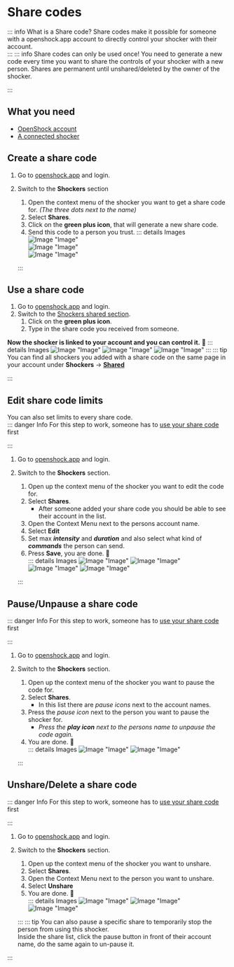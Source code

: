 # Share codes

::: info What is a Share code?
Share codes make it possible for someone with a openshock.app account to directly control your shocker with their account.  
:::
::: info Share codes can only be used once! 
You need to generate a new code every time you want to share the controls of your shocker with a new person.
Shares are permanent until unshared/deleted by the owner of the shocker.  

:::
## What you need

- [OpenShock account](https://openshock.app/)
- [A connected shocker](openshock-first-setup.md)

## Create a share code

1. Go to [openshock.app](https://openshock.app/) and login.
2. Switch to the **Shockers** section
    1. Open the context menu of the shocker you want to get a share code for. *(The three dots next to the name)*
    2. Select **Shares**.
    3. Click on the **green plus icon**, that will generate a new share code.
    4. Send this code to a person you trust.
    ::: details Images
![Image "Image"](../static/guides/how-to-sharecodes/ShareCode_ContextMenuShocker.png)  
![Image "Image"](../static/guides/how-to-sharecodes/ShareCode_CreateCode.png)  
![Image "Image"](../static/guides/how-to-sharecodes/ShareCode_FindCode.png)  

    :::
## Use a share code

1. Go to [openshock.app](https://openshock.app/) and login.
2. Switch to the [Shockers shared section](https://openshock.app/#/dashboard/shockers/shared).
    1. Click on the **green plus icon**.
    2. Type in the share code you received from someone.  

**Now the shocker is linked to your account and you can control it.** 🎉
::: details Images
![Image "Image"](../static/guides/how-to-sharecodes/ShareCode_FindAddCode.png)
![Image "Image"](../static/guides/how-to-sharecodes/ShareCode_AddCode.png)
![Image "Image"](../static/guides/how-to-sharecodes/ShareCode_Added.png)
:::
::: tip
You can find all shockers you added with a share code on the same page in your account under **Shockers** -> [**Shared**](https://openshock.app/#/dashboard/shockers/shared)

:::
## Edit share code limits

You can also set limits to every share code.  
::: danger Info
For this step to work, someone has to [use your share code](#use-a-share-code) first

:::
1. Go to [openshock.app](https://openshock.app/) and login.
2. Switch to the **Shockers** section.
    1. Open up the context menu of the shocker you want to edit the code for.
    2. Select **Shares**.
        - After someone added your share code you should be able to see their account in the list.
    3. Open the Context Menu next to the persons account name.
    4. Select **Edit**
    5. Set max ***intensity*** and ***duration*** and also select what kind of ***commands*** the person can send.  
    6. Press **Save**, you are done. 🎉  
    ::: details Images
![Image "Image"](../static/guides/how-to-sharecodes/ShareCode_ContextMenuShocker.png)
![Image "Image"](../static/guides/how-to-sharecodes/ShareCode_LinkedList.png)
![Image "Image"](../static/guides/how-to-sharecodes/ShareCode_SharedContextMneu.png)
![Image "Image"](../static/guides/how-to-sharecodes/ShareCode_EditLimit.png)

    :::
## Pause/Unpause a share code

::: danger Info
For this step to work, someone has to [use your share code](#use-a-share-code) first

:::
1. Go to [openshock.app](https://openshock.app/) and login.
2. Switch to the **Shockers** section.
    1. Open up the context menu of the shocker you want to pause the code for.
    2. Select **Shares**.
        - In this list there are *pause icons* next to the account names.
    3. Press the *pause icon* next to the person you want to pause the shocker for.
        - *Press the **play icon** next to the persons name to unpause the code again.*
    4. You are done. 🎉  
    ::: details Images
![Image "Image"](../static/guides/how-to-sharecodes/ShareCode_ContextMenuShocker.png)
![Image "Image"](../static/guides/how-to-sharecodes/ShareCode_LinkedList.png)

    :::
## Unshare/Delete a share code

::: danger Info
For this step to work, someone has to [use your share code](#use-a-share-code) first

:::
1. Go to [openshock.app](https://openshock.app/) and login.
2. Switch to the **Shockers** section.
    1. Open up the context menu of the shocker you want to unshare.
    2. Select **Shares**.
    3. Open the Context Menu next to the person you want to unshare.
    4. Select **Unshare**
    5. You are done. 🎉  
    ::: details Images
![Image "Image"](../static/guides/how-to-sharecodes/ShareCode_ContextMenuShocker.png)
![Image "Image"](../static/guides/how-to-sharecodes/ShareCode_LinkedList.png)
![Image "Image"](../static/guides/how-to-sharecodes/ShareCode_SharedContextMneu.png)

    :::
::: tip
You can also pause a specific share to temporarily stop the person from using this shocker.  
Inside the share list, click the pause button in front of their account name, do the same again to un-pause it.  

:::
